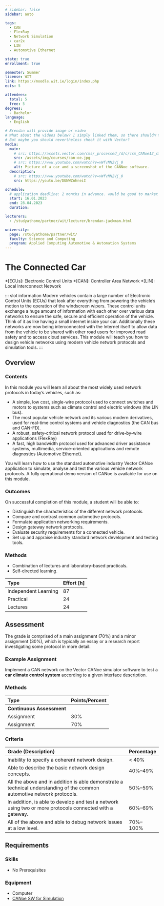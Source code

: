 ```yaml
---
# sidebar: false
sidebar: auto

tags:
  - CAN
  - FlexRay
  - Network Simulation
  - car2x
  - LIN
  - Automotive Ethernet

state: true
enrollment: true

semester: Summer
license: WIT
link: https://moodle.wit.ie/login/index.php
ects: 5

attendees:
  total: 5
  free: 5
degrees:
  - Bachelor
language:
  - English

# Brendan will provide image or video
# What about the videos below? I simply linked them, so there shouldn't be copyright issues.
# But maybe you should nevertheless check it with Vector?
media:
  main:
    # src: https://assets.vector.com/cms/_processed_/d/c/csm_CANoe12_stage_image_5fc723944b.jpg
    src: /assets/img/courses/can-oe.jpg
    # src: https://www.youtube.com/watch?v=vWfvNN2Vj_0
    alt: Picture of a car and a screenshot of the CANNoe software.
  description:
    # src: https://www.youtube.com/watch?v=vWfvNN2Vj_0
    src: https://youtu.be/DUNWZnhneiI

schedule:
  # application deadline: 2 months in advance. would be good to market it in June for Winter semester and in November for Summer Semester
  start: 16.01.2023
  end: 28.04.2023
  duration:

lecturers:
  - /studyathome/partner/wit/lecturer/brendan-jackman.html

university:
  page: /studyathome/partner/wit/
  faculty: Science and Computing
  program: Applied Computing Automotive & Automation Systems
---
```


# The Connected Car

<!-- prettier-ignore -->
*[ECUs]: Electronic Control Units
*[CAN]: Controller Area Network 
*[LIN]: Local Interconnect Network

::: slot information
Modern vehicles contain a large number of Electronic Control Units (ECUs) that look after everything from powering the vehicle’s motion to the operation of the windscreen wipers.
These control units exchange a huge amount of information with each other over various data networks to ensure the safe, secure and efficient operation of the vehicle.
Think of it as like having a small internet inside your car.
Additionally these networks are now being interconnected with the Internet itself to allow data from the vehicle to be shared with other road users for improved road safety and to access cloud services.
This module will teach you how to design vehicle networks using modern vehicle network protocols and simulation tools.
:::

## Overview

### Contents

In this module you will learn all about the most widely used network protocols in today’s vehicles, such as:

- A simple, low cost, single-wire protocol used to connect switches and motors to systems such as climate control and electric windows (the LIN bus).
- The most popular vehicle network and its various modern derivatives, used for real-time control systems and vehicle diagnostics (the CAN bus and CAN-FD).
- A robust, safety-critical network protocol used for drive-by-wire applications (FlexRay)
- A fast, high bandwidth protocol used for advanced driver assistance systems, multimedia, service-oriented applications and remote diagnostics (Automotive Ethernet).

You will learn how to use the standard automotive industry Vector CANoe application to simulate, analyse and test the various vehicle network protocols.
A fully operational demo version of CANoe is available for use on this module.

### Outcomes

On successful completion of this module, a student will be able to:

- Distinguish the characteristics of the different network protocols.
- Compare and contrast common automotive protocols.
- Formulate application networking requirements.
- Design gateway network protocols.
- Evaluate security requirements for a connected vehicle.
- Set up and appraise industry standard network development and testing tools.

### Methods

- Combination of lectures and laboratory-based practicals.
- Self-directed learning.

| Type                 | Effort \[h\] |
| :------------------- | :----------- |
| Independent Learning | 87           |
| Practical            | 24           |
| Lectures             | 24           |

## Assessment

<!-- Describe Assessment procedure verbally -->

The grade is comprised of a main assignment (70%) and a minor assignment (30%), which is typically an essay or a research report investigating some protocol in more detail.

### Example Assignment

<!-- Describe an example assignment definition -->

Implement a CAN network on the Vector CANoe simulator software to test a **car climate control system** according to a given interface description.

### Methods

| Type                      | Points/Percent |
| :------------------------ | :------------- |
| **Continuous Assessment** |                |
| Assignment                | 30%            |
| Assignment                | 70%            |

### Criteria

| Grade (Description)                                                                                                     | Percentage |
| :---------------------------------------------------------------------------------------------------------------------- | :--------- |
| Inability to specify a coherent network design.                                                                         | < 40%      |
| Able to describe the basic network design concepts.                                                                     | 40%–49%    |
| All the above and in addition is able demonstrate a technical understanding of the common automotive network protocols. | 50%–59%    |
| In addition, is able to develop and test a network using two or more protocols connected with a gateway.                | 60%–69%    |
| All of the above and able to debug network issues at a low level.                                                       | 70%–100%   |

## Requirements

### Skills

- No Prerequisites

### Equipment

- Computer
- [CANoe SW for Simulation](https://www.vector.com/int/en/products/products-a-z/software/canoe/)
